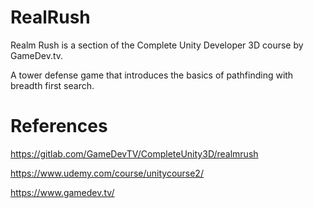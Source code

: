 # RealRush

Realm Rush is a section of the Complete Unity Developer 3D course by GameDev.tv.

A tower defense game that introduces the basics of pathfinding with breadth first search.

# References
https://gitlab.com/GameDevTV/CompleteUnity3D/realmrush

https://www.udemy.com/course/unitycourse2/

https://www.gamedev.tv/
